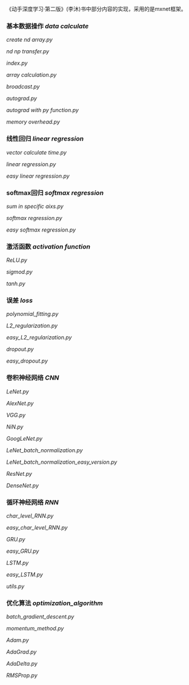 《动手深度学习·第二版》(李沐)书中部分内容的实现，采用的是mxnet框架。

### 基本数据操作 _data calculate_
_create nd array.py_

_nd np transfer.py_

_index.py_

_array calculation.py_

_broadcast.py_

_autograd.py_

_autograd with py function.py_

_memory overhead.py_

### 线性回归 _linear regression_
_vector calculate time.py_

_linear regression.py_

_easy linear regression.py_

### softmax回归 _softmax regression_
_sum in specific aixs.py_

_softmax regression.py_

_easy softmax regression.py_

### 激活函数 _activation function_
_ReLU.py_

_sigmod.py_

_tanh.py_

### 误差 _loss_
_polynomial_fitting.py_

_L2_regularization.py_

_easy_L2_regularization.py_

_dropout.py_

_easy_dropout.py_

### 卷积神经网络 _CNN_

_LeNet.py_

_AlexNet.py_

_VGG.py_

_NiN.py_

_GoogLeNet.py_

_LeNet_batch_normalization.py_

_LeNet_batch_normalization_easy_version.py_

_ResNet.py_

_DenseNet.py_

### 循环神经网络 _RNN_

_char_level_RNN.py_

_easy_char_level_RNN.py_

_GRU.py_

_easy_GRU.py_

_LSTM.py_

_easy_LSTM.py_

_utils.py_

### 优化算法 _optimization_algorithm_

_batch_gradient_descent.py_

_momentum_method.py_

_Adam.py_

_AdaGrad.py_

_AdaDelta.py_

_RMSProp.py_

